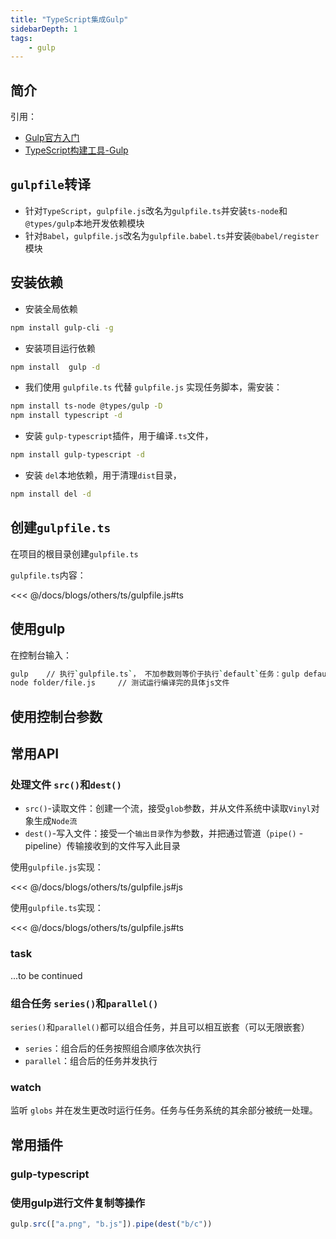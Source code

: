 ```yaml
---
title: "TypeScript集成Gulp"
sidebarDepth: 1
tags: 
    - gulp
---
```


## 简介

引用：

- [Gulp官方入门](https://www.gulpjs.com.cn/docs/getting-started/quick-start/)
- [TypeScript构建工具-Gulp](https://www.tslang.cn/docs/handbook/gulp.html)

## `gulpfile`转译

- 针对`TypeScript`，`gulpfile.js`改名为`gulpfile.ts`并安装`ts-node`和`@types/gulp`本地开发依赖模块
- 针对`Babel`，`gulpfile.js`改名为`gulpfile.babel.ts`并安装`@babel/register`模块

## 安装依赖

- 安装全局依赖

```bash
npm install gulp-cli -g
```

- 安装项目运行依赖

```bash
npm install  gulp -d
```

- 我们使用 `gulpfile.ts` 代替 `gulpfile.js` 实现任务脚本，需安装：

```bash
npm install ts-node @types/gulp -D
npm install typescript -d
```

- 安装 `gulp-typescript`插件，用于编译`.ts`文件，

```bash
npm install gulp-typescript -d
```

- 安装 `del`本地依赖，用于清理`dist`目录，

```bash
npm install del -d
```

## 创建`gulpfile.ts`

在项目的根目录创建`gulpfile.ts`

`gulpfile.ts`内容：

<<< @/docs/blogs/others/ts/gulpfile.js#ts

## 使用gulp

在控制台输入：

```bash
gulp    // 执行`gulpfile.ts`， 不加参数则等价于执行`default`任务：gulp default
node folder/file.js     // 测试运行编译完的具体js文件
```

## 使用控制台参数

## 常用API

### 处理文件 `src()`和`dest()`

- `src()`-读取文件：创建一个流，接受`glob`参数，并从文件系统中读取`Vinyl`对象生成`Node流`
- `dest()`-写入文件：接受一个`输出目录`作为参数，并把通过管道（`pipe()` - pipeline）传输接收到的文件写入此目录

使用`gulpfile.js`实现：

<<< @/docs/blogs/others/ts/gulpfile.js#js

使用`gulpfile.ts`实现：

<<< @/docs/blogs/others/ts/gulpfile.js#ts
  
### task

...to be continued

### 组合任务 `series()`和`parallel()`

`series()`和`parallel()`都可以组合任务，并且可以相互嵌套（可以无限嵌套）

- `series`：组合后的任务按照组合顺序依次执行
- `parallel`：组合后的任务并发执行

### watch

监听 `globs` 并在发生更改时运行任务。任务与任务系统的其余部分被统一处理。

## 常用插件

### gulp-typescript

### 使用gulp进行文件复制等操作

```ts
gulp.src(["a.png", "b.js"]).pipe(dest("b/c"))

```
